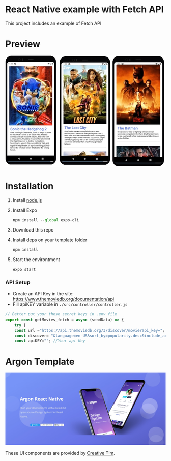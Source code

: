 # React Native example with Fetch API

This project includes an example of Fetch API

# Preview

![/assets/imgs/demo.jpg](./assets/imgs/demo.jpg)

# Installation

1. Install [node.js](https://nodejs.org/en/)
2. Install Expo

   ```jsx
   npm install --global expo-cli
   ```

3. Download this repo
4. Install deps on your template folder

   ```jsx
   npm install
   ```

5. Start the environtment

   ```jsx
   expo start
   ```

### API Setup

- Create an API Key in the site: https://www.themoviedb.org/documentation/api
- Fill apiKEY variable in  `./src/controller/controller.js`

```jsx
// Better put your these secret keys in .env file
export const getMovies_fetch = async (sendData) => {
    try {
    const url ="https://api.themoviedb.org/3/discover/movie?api_key=";
    const discover= "&language=en-US&sort_by=popularity.desc&include_adult=false&include_video=false&page=1";
    const apiKEY=""; //Your api Key
```



# Argon Template

![demo.jpg](https://github.com/sarasapaula/AccesoGaleriaImg/blob/main/assets/argonDemo.jpg)

These UI components are provided by [Creative Tim](https://www.creative-tim.com/?_ga=2.265265039.1836437136.1652640077-640272839.1648788668).

